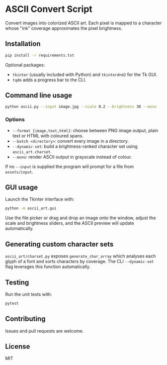 # ASCII Convert Script

Convert images into colorized ASCII art. Each pixel is mapped to a character
whose "ink" coverage approximates the pixel brightness.

## Installation

```bash
pip install -r requirements.txt
```

Optional packages:
- `tkinter` (usually included with Python) and `tkinterdnd2` for the Tk GUI.
- `tqdm` adds a progress bar to the CLI.

## Command line usage

```bash
python ascii.py --input image.jpg --scale 0.2 --brightness 30 --mono
```

### Options

- `--format {image,text,html}`: choose between PNG image output, plain text or
  HTML with coloured spans.
- `--batch <directory>`: convert every image in a directory.
- `--dynamic-set`: build a brightness-ranked character set using
  `ascii_art.charset`.
- `--mono`: render ASCII output in grayscale instead of colour.

If no `--input` is supplied the program will prompt for a file from
`assets/input`.

## GUI usage

Launch the Tkinter interface with:

```bash
python -m ascii_art.gui
```

Use the file picker or drag and drop an image onto the window, adjust the scale
and brightness sliders, and the ASCII preview will update automatically.

## Generating custom character sets

`ascii_art/charset.py` exposes `generate_char_array` which analyses each glyph of
a font and sorts characters by coverage. The CLI `--dynamic-set` flag leverages
this function automatically.

## Testing

Run the unit tests with:

```bash
pytest
```

## Contributing

Issues and pull requests are welcome.

## License

MIT
